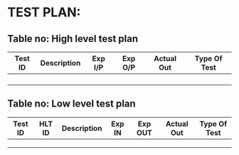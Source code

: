 # TEST PLAN:

## Table no: High level test plan

| **Test ID** | **Description**                                              | **Exp I/P** | **Exp O/P** | **Actual Out** |**Type Of Test**  |    
|-------------|--------------------------------------------------------------|------------|-------------|----------------|------------------|
|       |                      | |  |  | |
|        |                        | | || |
|     || | || |
|  |  | | | |  |


## Table no: Low level test plan

| **Test ID** | **HLT ID** | **Description**                                              | **Exp IN** | **Exp OUT** | **Actual Out** |**Type Of Test**  |    
|-------------|-----|--------------------------------------------------------------|------------|-------------|----------------|------------------|
|        |||  |  | |
|    |||  | |||
|      ||| | | ||
